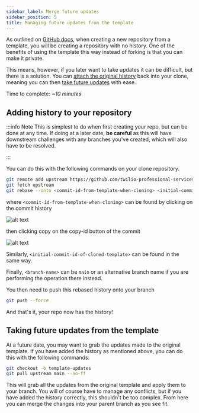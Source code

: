 ```yaml
---
sidebar_label: Merge future updates
sidebar_position: 5
title: Managing future updates from the template
---
```


As outlined on [GitHub docs](https://docs.github.com/en/repositories/creating-and-managing-repositories/creating-a-repository-from-a-template), when creating a new repository from a template, you will be creating a repository with no history. One of the benefits of using the template this way instead of forking is that you can make it private.

This means, however, if you later want to take updates it can be difficult, but there is a solution.  You can [attach the original history](#adding-history-to-your-repository) back into your clone, meaning you can then [take future updates](#taking-future-updates-from-the-template) with ease.


Time to complete: _~10 minutes_

## Adding history to your repository

:::info Note
This is simplest to do when first creating your repo, but can be done at any time. If doing at a later date, **be careful** as this will have downstream challenges with any branches you've created, which will also have to be resolved.

:::

You can do this with the following commands on your clone repository.

```bash
git remote add upstream https://github.com/twilio-professional-services/flex-project-template.git
git fetch upstream
git rebase --onto <commit-id-from-template-when-cloning> <initial-commit-id-of-cloned-template> <branch-name>
```

where `<commit-id-from-template-when-cloning>` can be found by clicking on the commit history

![alt text](/img/guides/get-repository-commit-id-01.png)

then clicking copy on the copy-id button of the commit

![alt text](/img/guides/get-repository-commit-id-02.png)

Similarly, `<initial-commit-id-of-cloned-template>` can be found in the same way.

Finally, `<branch-name>` can be `main` or an alternative branch name if you are performing the operation there instead.

You then need to push this rebased history onto your branch

```bash
git push --force
```

And that's it, your repo now has the history!

## Taking future updates from the template

At a future date, you may want to grab the updates made to the original template. If you have added the history as mentioned above, you can do this with the following commands:

```bash
git checkout -b template-updates
git pull upstream main --no-ff
```

This will grab all the updates from the original template and apply them to your branch. You will of course have to manage any conflicts, but if you have added the history correctly, this shouldn't be too complex. From here you can merge the changes into your parent branch as you see fit.
